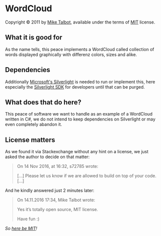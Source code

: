 WordCloud 
=========

Copyright © 2011 by [Mike Talbot](https://github.com/whydoidoit), available under the terms of [MIT](LICENSE.markdown) license.

What it is good for
-------------------

As the name tells, this peace implements a WordCloud called collection of words displayed graphically with differenz colors, sizes and alike.

Dependencies
------------

Additionally [Microsoft's Silverlight](https://www.microsoft.com/silverlight/) is needed to run or implement this,
here especially the [Silverlight SDK](https://www.microsoft.com/en-US/download/details.aspx?id=28359) for developers
until that can be purged.

What does that do here?
-----------------------

This peace of software we want to handle as an example of a WordCloud written in C#, we do not intend to keep dependencies on Silverlight or may even completely abandon it.

License matters
---------------

As we found it via Stackexchange without any hint on a license, we just asked the author to decide on that matter:

> On 14 Nov 2016, at 16:32, s72785 wrote:
>
> […] Please let us know if we are allowed to build on top of your code.  […]

And he kindly answered just 2 minutes later:

> On 14.11.2016 17:34, Mike Talbot wrote:
>
> Yes it’s totally open source, MIT license.  
> 
> Have fun :)

*So [here be MIT](LICENSE.markdown)!*
